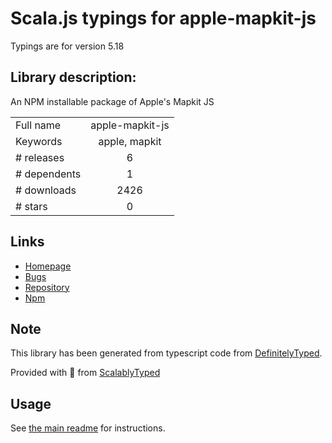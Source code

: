 
# Scala.js typings for apple-mapkit-js

Typings are for version 5.18

## Library description:
An NPM installable package of Apple's Mapkit JS

|                    |                 |
| ------------------ | :-------------: |
| Full name          | apple-mapkit-js |
| Keywords           | apple, mapkit |
| # releases         | 6 |
| # dependents       | 1 |
| # downloads        | 2426 |
| # stars            | 0 |

## Links
- [Homepage](https://github.com/LukeMizuhashi/apple-mapkit-js#readme)
- [Bugs](https://github.com/LukeMizuhashi/apple-mapkit-js/issues)
- [Repository](https://github.com/LukeMizuhashi/apple-mapkit-js)
- [Npm](https://www.npmjs.com/package/apple-mapkit-js)
    


## Note
This library has been generated from typescript code from [DefinitelyTyped](https://definitelytyped.org).

Provided with :purple_heart: from [ScalablyTyped](https://github.com/oyvindberg/ScalablyTyped)

## Usage
See [the main readme](../../readme.md) for instructions.


